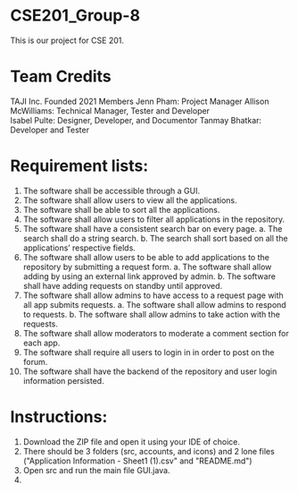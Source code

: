 # CSE201_Group-8

This is our project for CSE 201. 

# Team Credits 
TAJI Inc.
Founded 2021 
Members
  Jenn Pham: Project Manager
  Allison McWilliams: Technical Manager, Tester and Developer  
  Isabel Pulte: Designer, Developer, and Documentor
  Tanmay Bhatkar: Developer and Tester 


# Requirement lists: 
1. The software shall be accessible through a GUI.
2. The software shall allow users to view all the applications.
3. The software shall be able to sort all the applications.
4. The software shall allow users to filter all applications in the repository.
5. The software shall have a consistent search bar on every page.
  a. The search shall do a string search.
  b. The search shall sort based on all the applications’ respective fields.
6. The software shall allow users to be able to add applications to the repository by submitting a request form.
  a. The software shall allow adding by using an external link approved by admin.
  b. The software shall have adding requests on standby until approved.
7. The software shall allow admins to have access to a request page with all app submits requests.
  a. The software shall allow admins to respond to requests.
  b. The software shall allow admins to take action with the requests. 
8. The software shall allow moderators to moderate a comment section for each app.
9. The software shall require all users to login in in order to post on the forum.
10. The software shall have the backend of the repository and user login information persisted.

# Instructions:
1. Download the ZIP file and open it using your IDE of choice.
2. There should be 3 folders (src, accounts, and icons) and 2 lone files ("Application Information - Sheet1 (1).csv" and "README.md")
3. Open src and run the main file GUI.java.
4. 